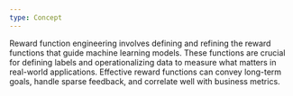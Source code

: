```yaml
---
type: Concept
---
```


Reward function engineering involves defining and refining the reward functions that guide machine learning models. These functions are crucial for defining labels and operationalizing data to measure what matters in real-world applications. Effective reward functions can convey long-term goals, handle sparse feedback, and correlate well with business metrics.
